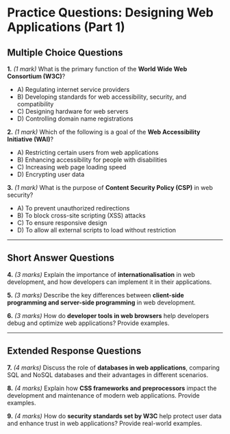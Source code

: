 # **Practice Questions: Designing Web Applications (Part 1)**

## **Multiple Choice Questions**

**1.** *(1 mark)* What is the primary function of the **World Wide Web Consortium (W3C)**?  
   - A) Regulating internet service providers  
   - B) Developing standards for web accessibility, security, and compatibility  
   - C) Designing hardware for web servers  
   - D) Controlling domain name registrations  

**2.** *(1 mark)* Which of the following is a goal of the **Web Accessibility Initiative (WAI)**?  
   - A) Restricting certain users from web applications  
   - B) Enhancing accessibility for people with disabilities  
   - C) Increasing web page loading speed  
   - D) Encrypting user data  

**3.** *(1 mark)* What is the purpose of **Content Security Policy (CSP)** in web security?  
   - A) To prevent unauthorized redirections  
   - B) To block cross-site scripting (XSS) attacks  
   - C) To ensure responsive design  
   - D) To allow all external scripts to load without restriction  

---

## **Short Answer Questions**

**4.** *(3 marks)* Explain the importance of **internationalisation** in web development, and how developers can implement it in their applications.  

**5.** *(3 marks)* Describe the key differences between **client-side programming and server-side programming** in web development.  

**6.** *(3 marks)* How do **developer tools in web browsers** help developers debug and optimize web applications? Provide examples.  

---

## **Extended Response Questions**

**7.** *(4 marks)* Discuss the role of **databases in web applications**, comparing SQL and NoSQL databases and their advantages in different scenarios.  

**8.** *(4 marks)* Explain how **CSS frameworks and preprocessors** impact the development and maintenance of modern web applications. Provide examples.  

**9.** *(4 marks)* How do **security standards set by W3C** help protect user data and enhance trust in web applications? Provide real-world examples.  

